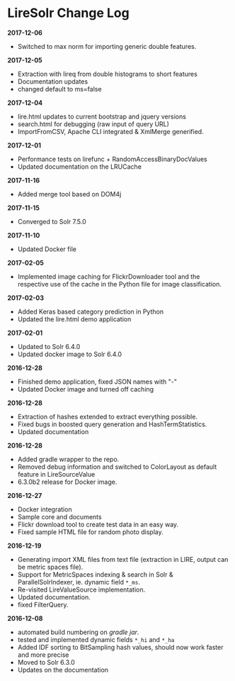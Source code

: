 # LireSolr Change Log

**2017-12-06**
* Switched to max norm for importing generic double features.

**2017-12-05**
* Extraction with lireq from double histograms to short features
* Documentation updates
* changed default to ms=false

**2017-12-04**
* lire.html updates to current bootstrap and jquery versions
* search.html for debugging (raw input of query URL)
* ImportFromCSV, Apache CLI integrated & XmlMerge generified.

**2017-12-01**
* Performance tests on lirefunc + RandomAccessBinaryDocValues
* Updated documentation on the LRUCache

**2017-11-16**
* Added merge tool based on DOM4j

**2017-11-15**
* Converged to Solr 7.5.0

**2017-11-10**
* Updated Docker file

**2017-02-05**
* Implemented image caching for FlickrDownloader tool and the respective use of the cache in the Python file for image classification.

**2017-02-03**
* Added Keras based category prediction in Python
* Updated the lire.html demo application 

**2017-02-01**
* Updated to Solr 6.4.0
* Updated docker image to Solr 6.4.0

**2016-12-28**
* Finished demo application, fixed JSON names with "-"
* Updated Docker image and turned off caching 

**2016-12-28**
* Extraction of hashes extended to extract everything possible.
* Fixed bugs in boosted query generation and HashTermStatistics.
* Updated documentation

**2016-12-28**
* Added gradle wrapper to the repo.
* Removed debug information and switched to ColorLayout as default feature in LireSourceValue
* 6.3.0b2 release for Docker image.

**2016-12-27**
* Docker integration
* Sample core and documents
* Flickr download tool to create test data in an easy way. 
* Fixed sample HTML file for random photo display.

**2016-12-19**
* Generating import XML files from text file (extraction in LIRE, output can be metric spaces file).
* Support for MetricSpaces indexing & search in Solr & ParallelSolrIndexer, ie. dynamic field `*_ms`.
* Re-visited LireValueSource implementation.
* Updated documentation.
* fixed FilterQuery.

**2016-12-08**
* automated build numbering on *gradle jar*.
* tested and implemented dynamic fields `*_hi` and `*_ha` 
* Added IDF sorting to BitSampling hash values, should now work faster and more precise
* Moved to Solr 6.3.0
* Updates on the documentation
